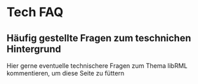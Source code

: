 # Tech FAQ
## Häufig gestellte Fragen zum teschnichen Hintergrund



Hier gerne eventuelle technischere Fragen zum Thema libRML kommentieren, um diese Seite zu füttern